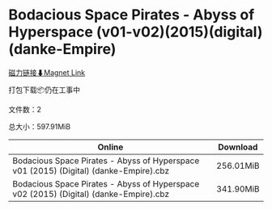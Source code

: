 # Bodacious Space Pirates - Abyss of Hyperspace (v01-v02)(2015)(digital)(danke-Empire)

[磁力链接⬇Magnet Link](magnet:?xt=urn:btih:6019f6149c56dfd4e036785f102f51e393ed279a&dn=Bodacious%20Space%20Pirates%20-%20Abyss%20of%20Hyperspace%20%28v01-v02%29%282015%29%28digital%29%28danke-Empire%29)

打包下载📦仍在工事中

文件数：2

总大小：597.91MiB

Online | Download
--- | ---
Bodacious Space Pirates - Abyss of Hyperspace v01 (2015) (Digital) (danke-Empire).cbz | 256.01MiB
Bodacious Space Pirates - Abyss of Hyperspace v02 (2015) (Digital) (danke-Empire).cbz | 341.90MiB